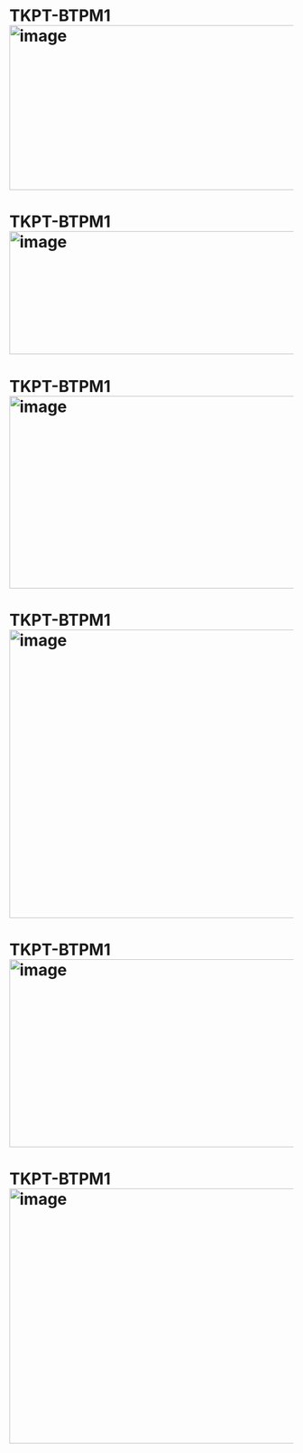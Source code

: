 # TKPT-BTPM1<img width="1132" height="292" alt="image" src="https://github.com/user-attachments/assets/802dea2c-81ea-4257-9d8f-92d513024c73" />
# TKPT-BTPM1<img width="1001" height="218" alt="image" src="https://github.com/user-attachments/assets/c117d367-143f-4eb1-aa67-379352640395" />
# TKPT-BTPM1<img width="1147" height="341" alt="image" src="https://github.com/user-attachments/assets/4e60f452-4e77-4f1f-8ed0-086b25e27a3c" />
# TKPT-BTPM1<img width="996" height="511" alt="image" src="https://github.com/user-attachments/assets/4293a905-7004-4e6e-b4cc-b0bcba87ccc6" />
# TKPT-BTPM1<img width="975" height="333" alt="image" src="https://github.com/user-attachments/assets/6fcf5ea8-2d5e-4e91-abba-70ace2dbbe2c" />
# TKPT-BTPM1<img width="997" height="452" alt="image" src="https://github.com/user-attachments/assets/7bd728b8-9393-4c6b-bbc9-e4aa64c61b3a" />



